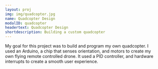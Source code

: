 ```yaml
---
layout: proj
img: img/quadcopter.jpg
name: Quadcopter Design
modalID: quadcopter
headertext: Quadcopter Design
shortdescription: Building a custom quadcopter
---
```

My goal for this project was to build and program my own quadcopter. I used an Arduino, a chip that senses orientation, and motors to create my own flying remote controlled drone. It used a PID controller, and hardware interrupts to create a smooth user experience.